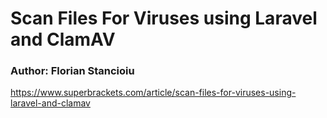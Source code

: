 # Scan Files For Viruses using Laravel and ClamAV

### Author: Florian Stancioiu

https://www.superbrackets.com/article/scan-files-for-viruses-using-laravel-and-clamav

